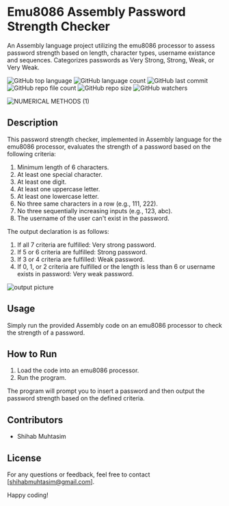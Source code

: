 # Emu8086 Assembly Password Strength Checker
An Assembly language project utilizing the emu8086 processor to assess password strength based on length, character types, username existance and sequences. Categorizes passwords as Very Strong, Strong, Weak, or Very Weak.


![GitHub top language](https://img.shields.io/github/languages/top/shihabmuhtasim/Emu8086-Assembly-Password-Strength-Checker?color=f5f5dc)
![GitHub language count](https://img.shields.io/github/languages/count/shihabmuhtasim/Emu8086-Assembly-Password-Strength-Checker?color=f5f5dc)
![GitHub last commit](https://img.shields.io/github/last-commit/shihabmuhtasim/Emu8086-Assembly-Password-Strength-Checker?color=f5f5dc)
![GitHub repo file count](https://img.shields.io/github/directory-file-count/shihabmuhtasim/Emu8086-Assembly-Password-Strength-Checker?color=f5f5dc)
![GitHub repo size](https://img.shields.io/github/repo-size/shihabmuhtasim/Emu8086-Assembly-Password-Strength-Checker?color=f5f5dc)
![GitHub watchers](https://img.shields.io/github/watchers/shihabmuhtasim/Emu8086-Assembly-Password-Strength-Checker?style=social)

![NUMERICAL METHODS (1)](https://github.com/shihabmuhtasim/Emu8086-Assembly-Password-Strength-Checker/assets/92597456/7f236831-3aed-4d65-ac65-a60172bb9694)

## Description

This password strength checker, implemented in Assembly language for the emu8086 processor, evaluates the strength of a password based on the following criteria:

1. Minimum length of 6 characters.
2. At least one special character.
3. At least one digit.
4. At least one uppercase letter.
5. At least one lowercase letter.
6. No three same characters in a row (e.g., 111, 222).
7. No three sequentially increasing inputs (e.g., 123, abc).
8. The username of the user can't exist in the password.

The output declaration is as follows:

1. If all 7 criteria are fulfilled: Very strong password.
2. If 5 or 6 criteria are fulfilled: Strong password.
3. If 3 or 4 criteria are fulfilled: Weak password.
4. If 0, 1, or 2 criteria are fulfilled or the length is less than 6 or username exists in password: Very weak password.

![output picture](https://github.com/shihabmuhtasim/Emu8086-Assembly-Password-Strength-Checker/assets/92597456/f270ebd1-9fc6-4ed5-b1c3-aca018ceafaf)


## Usage

Simply run the provided Assembly code on an emu8086 processor to check the strength of a password.

## How to Run

1. Load the code into an emu8086 processor.
2. Run the program.

The program will prompt you to insert a password and then output the password strength based on the defined criteria.

## Contributors

- Shihab Muhtasim

## License


For any questions or feedback, feel free to contact [shihabmuhtasim@gmail.com].

Happy coding!

